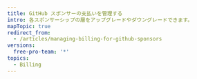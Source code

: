 ```yaml
---
title: GitHub スポンサーの支払いを管理する
intro: 各スポンサーシップの層をアップグレードやダウングレードできます。
mapTopic: true
redirect_from:
  - /articles/managing-billing-for-github-sponsors
versions:
  free-pro-team: '*'
topics:
  - Billing
---
```


